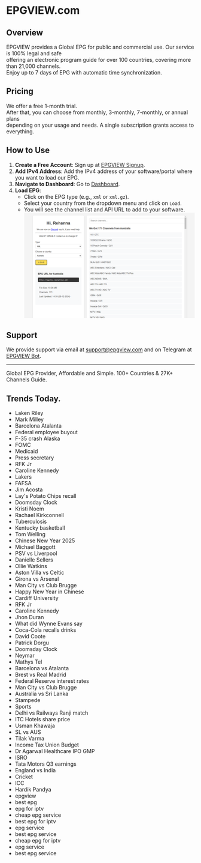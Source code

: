 # EPGVIEW.com



## Overview
EPGVIEW provides a Global EPG for public and commercial use. Our service is 100% legal and safe\
offering an electronic program guide for over 100 countries, covering more than 21,000 channels.\
Enjoy up to 7 days of EPG with automatic time synchronization.

## Pricing
We offer a free 1-month trial. \
After that, you can choose from monthly, 3-monthly, 7-monthly, or annual plans \
depending on your usage and needs. A single subscription grants access to everything.

## How to Use
1. **Create a Free Account**: Sign up at [EPGVIEW Signup](https://epgview.com/signup.php).
2. **Add IPv4 Address**: Add the IPv4 address of your software/portal where you want to load our EPG.
3. **Navigate to Dashboard**: Go to [Dashboard](https://epgview.com/dashboard.php).
4. **Load EPG**:
   - Click on the EPG type (e.g., `xml` or `xml.gz`).
   - Select your country from the dropdown menu and click on `Load`.
   - You will see the channel list and API URL to add to your software.
![EPGVIEW](img/dashboard.png)
## Support
We provide support via email at [support@epgview.com](mailto:support@epgview.com) and on Telegram at [EPGVIEW Bot](https://t.me/epgview_bot).

---

Global EPG Provider, Affordable and Simple. 100+ Countries & 27K+ Channels Guide.

## Trends Today.

- Laken Riley
- Mark Milley
- Barcelona  Atalanta
- Federal employee buyout
- F-35 crash Alaska
- FOMC
- Medicaid
- Press secretary
- RFK Jr
- Caroline Kennedy
- Lakers
- FAFSA
- Jim Acosta
- Lay's Potato Chips recall
- Doomsday Clock
- Kristi Noem
- Rachael Kirkconnell
- Tuberculosis
- Kentucky basketball
- Tom Welling
- Chinese New Year 2025
- Michael Baggott
- PSV vs Liverpool
- Danielle Sellers
- Ollie Watkins
- Aston Villa vs Celtic
- Girona vs Arsenal
- Man City vs Club Brugge
- Happy New Year in Chinese
- Cardiff University
- RFK Jr
- Caroline Kennedy
- Jhon Duran
- What did Wynne Evans say
- Coca-Cola recalls drinks
- David Coote
- Patrick Dorgu
- Doomsday Clock
- Neymar
- Mathys Tel
- Barcelona vs Atalanta
- Brest vs Real Madrid
- Federal Reserve interest rates
- Man City vs Club Brugge
- Australia vs Sri Lanka
- Stampede
- Sports
- Delhi vs Railways Ranji match
- ITC Hotels share price
- Usman Khawaja
- SL vs AUS
- Tilak Varma
- Income Tax Union Budget
- Dr Agarwal Healthcare IPO GMP
- ISRO
- Tata Motors Q3 earnings
- England vs India
- Cricket
- ICC
- Hardik Pandya
- epgview
- best epg
- epg for iptv
- cheap epg service
- best epg for iptv
- epg service
- best epg service
- cheap epg for iptv
- epg service
- best epg service
